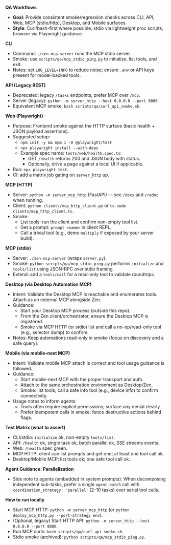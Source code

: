**QA Workflows**
- **Goal**: Provide consistent smoke/regression checks across CLI, API, Web, MCP (stdio/http), Desktop, and Mobile surfaces.
- **Style**: Curl/bash-first where possible; stdio via lightweight proc scripts; browser via Playwright guidance.

**CLI**
- Command: `./zen-mcp-server` runs the MCP stdio server.
- Smoke: use `scripts/qa/mcp_stdio_ping.py` to initialize, list tools, and exit.
- Notes: set `LOG_LEVEL=INFO` to reduce noise; ensure `.env` or API keys present for model-backed tools.

**API (Legacy REST)**
- Deprecated: legacy `/tasks` endpoints; prefer MCP over `/mcp`.
- Server (legacy): `python -m server_http --host 0.0.0.0 --port 8080`.
- Equivalent MCP smoke: `bash scripts/qa/curl_api_smoke.sh`.

**Web (Playwright)**
- Purpose: Frontend smoke against the HTTP surface (basic health + JSON payload assertions).
- Suggested setup:
  - `npm init -y && npm i -D @playwright/test`
  - `npx playwright install --with-deps`
  - Example spec name: `tests/web/health.spec.ts`:
    - GET `/health` returns 200 and JSON body with status.
    - Optionally, drive a page against a local UI if applicable.
- Run: `npx playwright test`.
- CI: add a matrix job gating on `server_http` up.

**MCP (HTTP)**
- Server: `python -m server_mcp_http` (FastAPI) — see `/docs` and `/redoc` when running.
- Client: `python clients/mcp_http_client.py` or `ts-node clients/mcp_http_client.ts`.
- Smoke:
  - List tools: run the client and confirm non-empty tool list.
  - Get a prompt: `prompt <name>` in client REPL.
  - Call a trivial tool (e.g., demo `multiply` if exposed by your server build).

**MCP (stdio)**
- Server: `./zen-mcp-server` (wraps `server.py`).
- Smoke: `python scripts/qa/mcp_stdio_ping.py` performs `initialize` and `tools/list` using JSON-RPC over stdio framing.
- Extend: add a `tools/call` for a read-only tool to validate roundtrips.

**Desktop (via Desktop Automation MCP)**
- Intent: Validate the Desktop MCP is reachable and enumerates tools. Attach as an external MCP alongside Zen.
- Guidance:
  - Start your Desktop MCP process (outside this repo).
  - From the Zen client/orchestrator, ensure the Desktop MCP is registered.
  - Smoke via MCP HTTP (or stdio) list and call a no-op/read-only tool (e.g., selector dump) to confirm.
- Notes: Keep automations read-only in smoke (focus on discovery and a safe query).

**Mobile (via mobile-next MCP)**
- Intent: Validate mobile MCP attach is correct and tool usage guidance is followed.
- Guidance:
  - Start mobile-next MCP with the proper transport and auth.
  - Attach to the same orchestration environment as Desktop/Zen.
  - Smoke: list tools; call a safe info tool (e.g., device info) to confirm connectivity.
- Usage notes to inform agents:
  - Tools often require explicit permissions; surface any denial clearly.
  - Prefer idempotent calls in smoke; fence destructive actions behind flags.

**Test Matrix (what to assert)**
- CLI/stdio: `initialize` ok, non-empty `tools/list`.
- API: `/health` ok, single task ok, batch parallel ok, SSE streams events.
- Web: `/health` spec green.
- MCP HTTP: client can list prompts and get one; at least one tool call ok.
- Desktop/Mobile MCP: list tools ok; one safe tool call ok.

**Agent Guidance: Parallelization**
- Side note to agents (embedded in system prompts): When decomposing independent sub-tasks, prefer a single `agent_batch` call with `coordination_strategy: 'parallel'` (2–10 tasks) over serial tool calls.

**How to run locally**
- Start MCP HTTP: `python -m server_mcp_http` (or `python deploy_mcp_http.py --port-strategy env`).
- (Optional, legacy) Start HTTP API: `python -m server_http --host 0.0.0.0 --port 8080`.
- Run MCP curls: `bash scripts/qa/curl_api_smoke.sh`.
- Stdio smoke (archived): `python scripts/qa/mcp_stdio_ping.py`.
